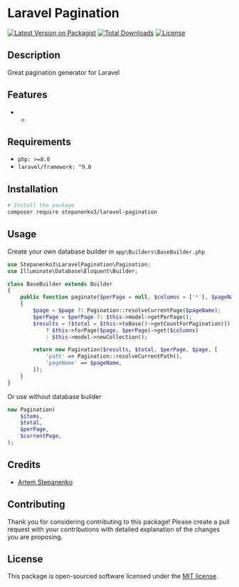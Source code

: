 # Laravel Pagination

[![Latest Version on Packagist](https://img.shields.io/packagist/v/stepanenko3/laravel-pagination.svg?style=flat-square)](https://packagist.org/packages/stepanenko3/laravel-pagination)
[![Total Downloads](https://img.shields.io/packagist/dt/stepanenko3/laravel-pagination.svg?style=flat-square)](https://packagist.org/packages/stepanenko3/laravel-pagination)
[![License](https://poser.pugx.org/stepanenko3/laravel-pagination/license)](https://packagist.org/packages/stepanenko3/laravel-pagination)

## Description

Great pagination generator for Laravel

## Features

- *

## Requirements

- `php: >=8.0`
- `laravel/framework: ^9.0`

## Installation

```bash
# Install the package
composer require stepanenko3/laravel-pagination
```

## Usage

Create your own database builder in `app\Builders\BaseBuilder.php`

``` php
use Stepanenko3\LaravelPagination\Pagination;
use Illuminate\Database\Eloquent\Builder;

class BaseBuilder extends Builder
{
    public function paginate($perPage = null, $columns = ['*'], $pageName = 'page', $page = null)
    {
        $page = $page ?: Pagination::resolveCurrentPage($pageName);
        $perPage = $perPage ?: $this->model->getPerPage();
        $results = ($total = $this->toBase()->getCountForPagination())
            ? $this->forPage($page, $perPage)->get($columns)
            : $this->model->newCollection();

        return new Pagination($results, $total, $perPage, $page, [
            'path' => Pagination::resolveCurrentPath(),
            'pageName' => $pageName,
        ]);
    }
}
```

Or use without database builder

``` php
new Pagination(
    $items,
    $total,
    $perPage,
    $currentPage,
);
```

## Credits

- [Artem Stepanenko](https://github.com/stepanenko3)

## Contributing

Thank you for considering contributing to this package! Please create a pull request with your contributions with detailed explanation of the changes you are proposing.

## License

This package is open-sourced software licensed under the [MIT license](LICENSE.md).
